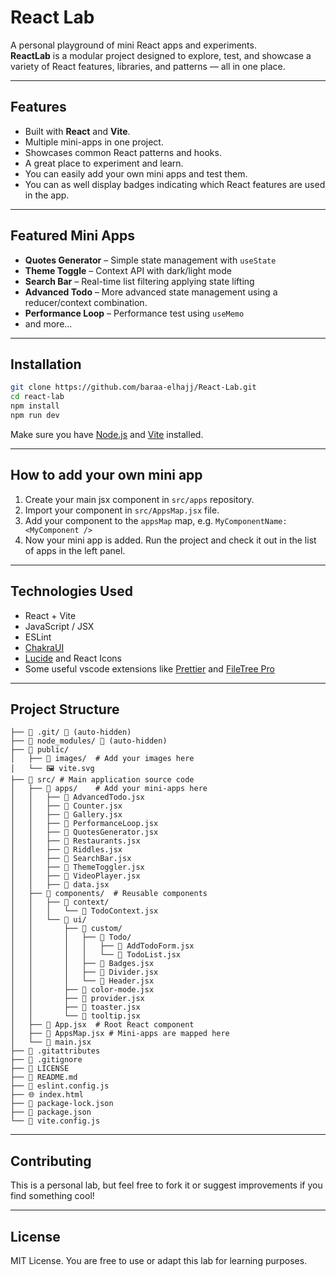# React Lab

A personal playground of mini React apps and experiments.  
**ReactLab** is a modular project designed to explore, test, and showcase a variety of React features, libraries, and patterns — all in one place.

---

## Features

- Built with **React** and **Vite**.
- Multiple mini-apps in one project.
- Showcases common React patterns and hooks.
- A great place to experiment and learn.
- You can easily add your own mini apps and test them.
- You can as well display badges indicating which React features are used in the app.

---

## Featured Mini Apps

- **Quotes Generator** – Simple state management with `useState`
- **Theme Toggle** – Context API with dark/light mode
- **Search Bar** – Real-time list filtering applying state lifting
- **Advanced Todo** – More advanced state management using a reducer/context combination.
- **Performance Loop** – Performance test using `useMemo`
- and more...

---

## Installation

```bash
git clone https://github.com/baraa-elhajj/React-Lab.git
cd react-lab
npm install
npm run dev
```

Make sure you have [Node.js](https://nodejs.org/) and [Vite](https://vitejs.dev/) installed.

---

## How to add your own mini app

1. Create your main jsx component in `src/apps` repository.
2. Import your component in `src/AppsMap.jsx` file.
3. Add your component to the `appsMap` map, e.g. `MyComponentName: <MyComponent />`
4. Now your mini app is added. Run the project and check it out in the list of apps in the left panel.

---

## Technologies Used

- React + Vite
- JavaScript / JSX
- ESLint
- [ChakraUI](https://chakra-ui.com/)
- [Lucide](https://lucide.dev/) and React Icons
- Some useful vscode extensions like [Prettier](https://marketplace.visualstudio.com/items?itemName=esbenp.prettier-vscode) and [FileTree Pro](https://marketplace.visualstudio.com/items?itemName=0xTanzim.filetree-pro)

---

## Project Structure

```
├── 📁 .git/ 🚫 (auto-hidden)
├── 📁 node_modules/ 🚫 (auto-hidden)
├── 📁 public/
│   ├── 📁 images/  # Add your images here
│   └── 🖼️ vite.svg
├── 📁 src/ # Main application source code
│   ├── 📁 apps/    # Add your mini-apps here
│   │   ├── 📄 AdvancedTodo.jsx
│   │   ├── 📄 Counter.jsx
│   │   ├── 📄 Gallery.jsx
│   │   ├── 📄 PerformanceLoop.jsx
│   │   ├── 📄 QuotesGenerator.jsx
│   │   ├── 📄 Restaurants.jsx
│   │   ├── 📄 Riddles.jsx
│   │   ├── 📄 SearchBar.jsx
│   │   ├── 📄 ThemeToggler.jsx
│   │   ├── 📄 VideoPlayer.jsx
│   │   ├── 📄 data.jsx
│   ├── 📁 components/  # Reusable components
│   │   ├── 📁 context/
│   │   │   └── 📄 TodoContext.jsx
│   │   └── 📁 ui/
│   │       ├── 📁 custom/
│   │       │   ├── 📁 Todo/
│   │       │   │   ├── 📄 AddTodoForm.jsx
│   │       │   │   └── 📄 TodoList.jsx
│   │       │   ├── 📄 Badges.jsx
│   │       │   ├── 📄 Divider.jsx
│   │       │   └── 📄 Header.jsx
│   │       ├── 📄 color-mode.jsx
│   │       ├── 📄 provider.jsx
│   │       ├── 📄 toaster.jsx
│   │       └── 📄 tooltip.jsx
│   ├── 📄 App.jsx  # Root React component
│   ├── 📄 AppsMap.jsx # Mini-apps are mapped here
│   └── 📄 main.jsx
├── 📄 .gitattributes
├── 🚫 .gitignore
├── 📜 LICENSE
├── 📖 README.md
├── 📄 eslint.config.js
├── 🌐 index.html
├── 📄 package-lock.json
├── 📄 package.json
└── 📄 vite.config.js
```

---

## Contributing

This is a personal lab, but feel free to fork it or suggest improvements if you find something cool!

---

## License

MIT License. You are free to use or adapt this lab for learning purposes.
